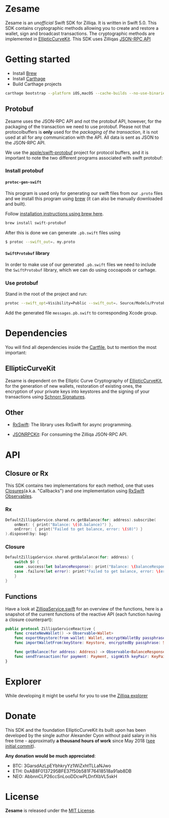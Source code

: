 # Zesame

Zesame is an *unofficial* Swift SDK for Zilliqa. It is written in Swift 5.0. This SDK contains cryptographic methods allowing you to create and restore a wallet, sign and broadcast transactions. The cryptographic methods are implemented in [EllipticCurveKit](https://github.com/Sajjon/EllipticCurveKit). This SDK uses Zilliqas [JSON-RPC API](https://apidocs.zilliqa.com/#introduction)

# Getting started
- Install [Brew](https://brew.sh/)
- Install [Carthage](https://github.com/Carthage/Carthage/)
- Build Carthage projects
```bash
carthage bootstrap --platform iOS,macOS --cache-builds --no-use-binaries
```

## Protobuf
Zesame uses the JSON-RPC API and not the protobuf API, however, for the packaging of the transaction we need to use protobuf. Please not that protocolbuffers is **only** used for the *packaging of the transaction*, it is not used at all for any communication with the API. All data is sent as JSON to the JSON-RPC API.

We use the [apple/swift-protobuf](https://github.com/apple/swift-protobuf) project for protocol buffers, and it is important to note the two different programs associated with swift protobuf:

### Install protobuf
#### `protoc-gen-swift`
This program is used only for generating our swift files from our `.proto` files and we install this program using [brew](https://brew.sh/) (it can also be manually downloaded and built). 

Follow [installation instructions using brew here](https://github.com/apple/swift-protobuf#alternatively-install-via-homebrew). 
```bash
brew install swift-protobuf
```

After this is done we can generate `.pb.swift` files using

```bash
$ protoc --swift_out=. my.proto
```

#### `SwiftProtobuf` library
In order to make use of our generated `.pb.swift` files we need to include the `SwiftProtobuf` library, which we can do using cocoapods or carhage.

### Use protobuf

Stand in the root of the project and run:

```bash
protoc --swift_opt=Visibility=Public --swift_out=. Source/Models/Protobuf/messages.proto
```

Add the generated file `messages.pb.swift` to corresponding Xcode group.

# Dependencies
You will find all dependencies inside the [Cartfile](https://github.com/OpenZesame/Zesame/blob/master/Cartfile), but to mention the most important:

## EllipticCurveKit
Zesame is dependent on the Elliptic Curve Cryptography of [EllipticCurveKit]((https://github.com/Sajjon/EllipticCurveKit)), for the generation of new wallets, restoration of existing ones, the encryption of your private keys into keystores and the signing of your transactions using [Schnorr Signatures](https://en.wikipedia.org/wiki/Schnorr_signature).

## Other

- [RxSwift](https://github.com/ReactiveX/RxSwift): The library uses RxSwift for async programming.

- [JSONRPCKit](https://github.com/ollitapa/JSONRPCKit): For consuming the Zilliqa JSON-RPC API.

# API
## Closure or Rx
This SDK contains two implementations for each method, one that uses [Closures](https://docs.swift.org/swift-book/LanguageGuide/Closures.html)(a.k.a. "Callbacks") and one implementation using [RxSwift Observables](https://github.com/ReactiveX/RxSwift).

### Rx
```swift
DefaultZilliqaService.shared.rx.getBalance(for: address).subscribe(
    onNext: { print("Balance: \($0.balance)") },
    onError: { print("Failed to get balance, error: \($0)") }
).disposed(by: bag)
```

### Closure
```swift
DefaultZilliqaService.shared.getBalalance(for: address) {
    switch $0 {
    case .success(let balanceResponse): print("Balance: \(balanceResponse.balance)") 
    case .failure(let error): print("Failed to get balance, error: \(error)")
    }
}
```

## Functions
Have a look at [ZilliqaService.swift](Source/Services/ZilliqaService+Rx/ZilliqaService.swift) for an overview of the functions, here is a snapshot of the current functions of the reactive API (each function having a closure counterpart):
```swift
public protocol ZilliqaServiceReactive {
    func createNewWallet() -> Observable<Wallet>
    func exportKeystore(from wallet: Wallet, encryptWalletBy passphrase: String) -> Observable<Keystore>
    func importWalletFrom(keyStore: Keystore, encryptedBy passphrase: String) -> Observable<Wallet>

    func getBalance(for address: Address) -> Observable<BalanceResponse>
    func sendTransaction(for payment: Payment, signWith keyPair: KeyPair) -> Observable<TransactionIdentifier>
}
```

# Explorer
While developing it might be useful for you to use the [Zilliqa explorer](https://explorer.zilliqa.com/home)

# Donate
This SDK and the foundation EllipticCurveKit its built upon has been developed by the single author Alexander Cyon without paid salary in his free time - approximatly **a thousand hours of work** since May 2018 ([see initial commit](https://github.com/OpenZesame/Zesame/commit/d948741f3e3d38a9962cc9a23552622a303e7ff4)). 

**Any donation would be much appreciated**:

- BTC: 3GarsdAzLpEYbhkryYz1WiZxhtTLLaNJwo
- ETH: 0xAB8F0137295BFE37f50b581F76418518a91ab8DB
- NEO: AbbnnCLP26ccSnLooDDcwPLDnfXbVL5skH

# License

**Zesame** is released under the [MIT License](LICENSE).
